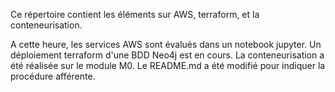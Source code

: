 Ce répertoire contient les éléments sur AWS, terraform, et la conteneurisation.

A cette heure, les services AWS sont évalués dans un notebook jupyter.
Un déploiement terraform d'une BDD Neo4j est en cours.
La conteneurisation a été réalisée sur le module M0. Le README.md a été modifié pour indiquer la procédure afférente. 